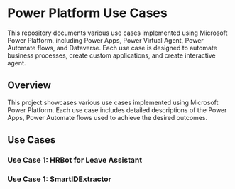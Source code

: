 # Power Platform Use Cases

This repository documents various use cases implemented using Microsoft Power Platform, including Power Apps, Power Virtual Agent, Power Automate flows, and Dataverse. Each use case is designed to automate business processes, create custom applications, and create interactive agent. 

## Overview

This project showcases various use cases implemented using Microsoft Power Platform. Each use case includes detailed descriptions of the Power Apps, Power Automate flows used to achieve the desired outcomes.

## Use Cases

### Use Case 1: HRBot for Leave Assistant

### Use Case 1: SmartIDExtractor

